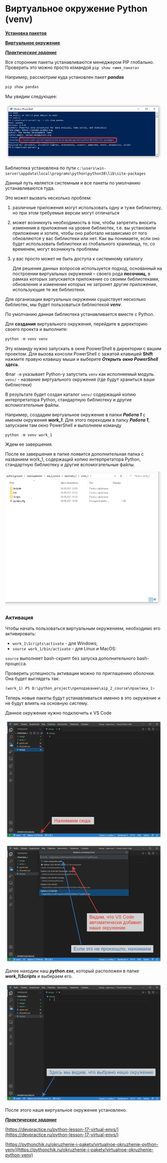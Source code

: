 # Виртуальное окружение Python (venv)

[**Установка пакетов**](./README.md)

[**Виртуальное окружение**](./pyenv.md)

[***Практическое задание***](./practice.md)

Все сторонние пакеты устанавливаются менеджером PIP глобально. Проверить это можно просто командой `pip show <имя_пакета>`

Например, рассмотрим куда установлен пакет ***pandas***

```python
pip show pandas
```

Мы увидим следующее:

![](./image/2021-09-06_10-37-03.png)

Библиотека установлена по пути `c:\users\win-server\appdata\local\programs\python\python38\lib\site-packages`

Данный путь является системным и все пакеты по умолчанию устанавливаются туда.

Это может вызвать несколько проблем:

1. различные приложения могут использовать одну и туже библиотеку, но при этом требуемые версии могут отличаться

2. может возникнуть необходимость в том,  чтобы запретить вносить изменения в приложение на уровне библиотек, т.е. вы установили приложение и хотите, чтобы оно работало независимо от  того обновляются у вас библиотеки или нет. Как вы понимаете, если оно  будет использовать библиотеки из глобального хранилища, то, со временем, могут возникнуть проблемы

3. у вас просто может не быть доступа к системному каталогу

   Для решения данных вопросов используется подход, основанный на построении виртуальных окружений – своего рода  **песочниц**, в рамках которых запускается приложение со своими  библиотеками, обновление и изменение которых не затронет другие  приложение, использующие те же библиотеки.

Для организации виртуальных окружении существует несколько библиотек, мы будет пользоваться библиотекой ***venv***.

По умолчанию данная библиотека устанавливается вместе с Python.

Для **создания** виртуального окружения, перейдите в директорию своего проекта и выполните:

```python
python -m venv venv
```

Эту команду нужно запускать в окне PoowerShell  в директории с вашим проектом. Для вызова консоли PowerShell с зажатой клавишей **Shift** нажмите правую клавишу мыши и выберите ***Открыть окно PowerShell здесь***. 

Флаг `-m` указывает Python-у запустить `venv` как исполняемый модуль. `venv/` - название виртуального окружения (где будут храниться ваши библиотеки)

В результате будет создан каталог `venv/` содержащий копию интерпретатора Python, стандартную библиотеку и другие вспомогательные файлы.

Например, создадим виртуальное окружение в папки ***Работа 1*** с именем окружения ***work_1***. Для этого переходим в папку ***Работа 1***, запускаем там окно PowerShell и выполняем команду 

```python
python -m venv work_1
```
Ждем ее завершения.

После ее завершения в папке появится дополнительная папка с названием work_1, содержащий копию интерпретатора Python, стандартную библиотеку и другие вспомогательные файлы.

![](./image/2021-09-06_10-55-55.png)

### Активация

Чтобы начать пользоваться виртуальным окружением, необходимо его активировать:

- `work_1\Scripts\activate` - для Windows;
- `source work_1/bin/activate` - для Linux и MacOS:

`source` выполняет bash-скрипт без запуска дополнительного bash-процесса.

Проверить успешность активации можно по приглашению оболочки. Она будет выглядеть так:

```python
(work_1) PS D:\python_project\преподавание\aip_2_course\практика_1>
```

Теперь новые пакеты будут устанавливаться именно в это окружение и не будут влиять на основную систему.

Данное окружение нужно подключить к VS Code

![](image/2021-09-06_11-01-09.png)

![](image/2021-09-06_11-01-45.png)

Далее находим наш ***python.exe***, который расположен в папке ***work_1\Scripts*** и выбираем его.

![](image/2021-09-06_11-04-04.png)



После этого наше виртуальное окружение установлено.

[***Практическое задание***](./practice.md)

[https://devpractice.ru/python-lesson-17-virtual-envs/](https://devpractice.ru/python-lesson-17-virtual-envs/)

[https://pythonchik.ru/okruzhenie-i-pakety/virtualnoe-okruzhenie-python-venv](https://pythonchik.ru/okruzhenie-i-pakety/virtualnoe-okruzhenie-python-venv)



